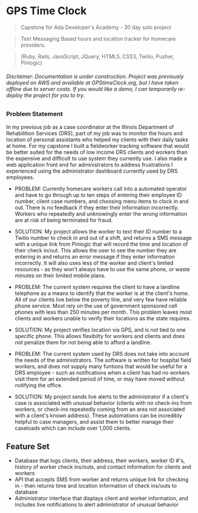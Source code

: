 # GPS Time Clock
> Capstone for Ada Developer's Academy - 30 day solo project

> Text Messaging Based hours and location tracker for homecare providers.

> (Ruby, Rails, JavaScript, JQuery, HTML5, CSS3, Twilio, Pusher, Pinlogic) 



###### Disclaimer: Documentation is under construction.  Project was previously deployed on AWS and available at GPStimeClock.org, but I have taken offline due to server costs.  If you would like a demo, I can temporarily re-deploy the project for you to try.



### Problem Statement

In my previous job as a case coordinator at the Illinois Department of Rehabilition Services (DRS), part of my job was to monitor the hours and location of personal assistants who helped my clients with their daily tasks at home.  For my capstone I built a fieldworker tracking software that would be better suited for the needs of low income DRS clients and workers than the expensive and difficult to use system they currently use.  I also made a web application  front end for administrators to address frustrations I experienced using the administrator dashboard currently used by DRS employees.


* PROBLEM: Currently homecare workers call into a automated operator and have to go through up to ten steps of entering their employee ID number, client case numbers, and choosing menu items to clock in and out.  There is no feedback if they enter their information incorrectly.  Workers who repeatedly and unknowingly enter the wrong information are at risk of being terminated for fraud.

* SOLUTION: My project allows the worker to text their ID number to a Twilio number to check in and out of a shift, and returns a SMS message with a unique link from Pinlogic that will record the time and location of their check in/out.  This allows the user to see the number they are entering in and returns an error message if they enter information incorrectly.  It will also uses less of the worker and client's limited resources - as they won't always have to use the same phone, or waste minutes on their limited mobile plans.

* PROBLEM: The current system requires the client to have a landline telephone as a means to identify that the worker is at the client's home.  All of our clients live below the poverty line, and very few have reliable phone service.  Most rely on the use of government sponsored cell phones with less than 250 minutes per month.  This problem leaves most clients and workers unable to verify their locations as the state requires.

* SOLUTION:  My project verifies location via GPS, and is not tied to one specific phone.  This allows flexibilty for workers and clients and does not penalize them for not being able to afford a landline.

* PROBLEM: The current system used by DRS does not take into account the needs of the administrators.  The software is written for hospital field workers, and does not supply many funtions that would be useful for a DRS employee - such as notifications when a client has had no workers visit them for an extended period of time, or may have moved without notifying the office.

* SOLUTION:  My project sends live alerts to the administrator if a client's case is associated with unusual behavior (clients with no check-ins from workers, or check-ins repeatedly coming from an area not associated with a client's known address).  These automations can be incredibly helpful to case managers, and assist them to better manage their caseloads which can include over 1,000 clients.

## Feature Set

* Database that logs clients, their address, their workers, worker ID #'s, history of worker check ins/outs, and contact information for clients and workers
* API that accepts SMS from worker and returns unique link for checking in - then returns time and location information of check ins/outs to database
* Administrator interface that displays client and worker information, and includes live notifications to alert administrator of unusual behavior

